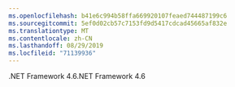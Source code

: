```yaml
---
ms.openlocfilehash: b41e6c994b58ffa669920107feaed744487199c6
ms.sourcegitcommit: 5ef0d02cb57c7153fd9d5417cdcad45665af832e
ms.translationtype: MT
ms.contentlocale: zh-CN
ms.lasthandoff: 08/29/2019
ms.locfileid: "71139936"
---
```

<span data-ttu-id="60f35-101">.NET Framework 4.6</span><span class="sxs-lookup"><span data-stu-id="60f35-101">.NET Framework 4.6</span></span>